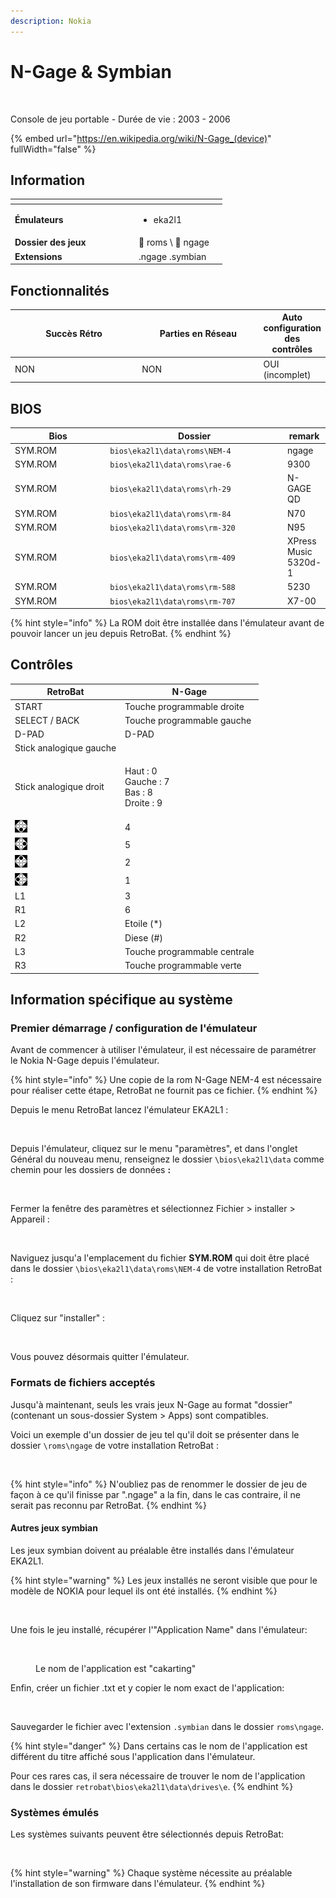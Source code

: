 ```yaml
---
description: Nokia
---
```


# N-Gage & Symbian

<div align="left">

<figure><picture><source srcset="https://raw.githubusercontent.com/fabricecaruso/es-theme-carbon/db9685d44d41fa27f869daaba3ab446395ff3485/art/logos/ngage-w.svg" media="(prefers-color-scheme: dark)"><img src="https://raw.githubusercontent.com/fabricecaruso/es-theme-carbon/db9685d44d41fa27f869daaba3ab446395ff3485/art/logos/ngage.svg" alt="" width="563"></picture><figcaption></figcaption></figure>

</div>

Console de jeu portable - Durée de vie : 2003 - 2006

{% embed url="https://en.wikipedia.org/wiki/N-Gage_(device)" fullWidth="false" %}

## Information

<table data-header-hidden><thead><tr><th width="184"></th><th></th><th data-hidden></th></tr></thead><tbody><tr><td><strong>Émulateurs</strong></td><td><ul><li>eka2l1</li></ul></td><td></td></tr><tr><td><strong>Dossier des jeux</strong></td><td><span data-gb-custom-inline data-tag="emoji" data-code="1f4c1">📁</span> roms \ <span data-gb-custom-inline data-tag="emoji" data-code="1f4c2">📂</span> ngage</td><td></td></tr><tr><td><strong>Extensions</strong></td><td>.ngage .symbian</td><td></td></tr></tbody></table>

## Fonctionnalités

<table><thead><tr><th width="256">Succès Rétro</th><th width="243">Parties en Réseau</th><th>Auto configuration des contrôles</th></tr></thead><tbody><tr><td>NON</td><td>NON</td><td>OUI (incomplet)</td></tr></tbody></table>

## BIOS

<table><thead><tr><th width="187">Bios </th><th width="327">Dossier</th><th>remark</th></tr></thead><tbody><tr><td>SYM.ROM</td><td><code>bios\eka2l1\data\roms\NEM-4</code></td><td>ngage</td></tr><tr><td>SYM.ROM</td><td><code>bios\eka2l1\data\roms\rae-6</code></td><td>9300</td></tr><tr><td>SYM.ROM</td><td><code>bios\eka2l1\data\roms\rh-29</code></td><td>N-GAGE QD</td></tr><tr><td>SYM.ROM</td><td><code>bios\eka2l1\data\roms\rm-84</code></td><td>N70</td></tr><tr><td>SYM.ROM</td><td><code>bios\eka2l1\data\roms\rm-320</code></td><td>N95</td></tr><tr><td>SYM.ROM</td><td><code>bios\eka2l1\data\roms\rm-409</code></td><td>XPress Music 5320d-1</td></tr><tr><td>SYM.ROM</td><td><code>bios\eka2l1\data\roms\rm-588</code></td><td>5230</td></tr><tr><td>SYM.ROM</td><td><code>bios\eka2l1\data\roms\rm-707</code></td><td>X7-00</td></tr></tbody></table>

{% hint style="info" %}
La ROM doit être installée dans l'émulateur avant de pouvoir lancer un jeu depuis RetroBat.
{% endhint %}

## Contrôles

| RetroBat                                                                           | N-Gage                                                 |
| ---------------------------------------------------------------------------------- | ------------------------------------------------------ |
| START                                                                              | Touche programmable droite                             |
| SELECT / BACK                                                                      | Touche programmable gauche                             |
| D-PAD                                                                              | D-PAD                                                  |
| Stick analogique gauche                                                            |                                                        |
| Stick analogique droit                                                             | <p>Haut : 0<br>Gauche : 7<br>Bas : 8<br>Droite : 9</p> |
| ![A](<../../../../.gitbook/assets/image (19).png>)                                 | 4                                                      |
| ![B](<../../../../.gitbook/assets/image (6).png>)                                  | 5                                                      |
| <img src="../../../../.gitbook/assets/image (34).png" alt="" data-size="original"> | 2                                                      |
| <img src="../../../../.gitbook/assets/image (32).png" alt="" data-size="line">     | 1                                                      |
| L1                                                                                 | 3                                                      |
| R1                                                                                 | 6                                                      |
| L2                                                                                 | Etoile (\*)                                            |
| R2                                                                                 | Diese (#)                                              |
| L3                                                                                 | Touche programmable centrale                           |
| R3                                                                                 | Touche programmable verte                              |

## Information spécifique au système

### Premier démarrage / configuration de l'émulateur

Avant de commencer à utiliser l'émulateur, il est nécessaire de paramétrer le Nokia N-Gage depuis l'émulateur.

{% hint style="info" %}
Une copie de la rom N-Gage NEM-4 est nécessaire pour réaliser cette étape, RetroBat ne fournit pas ce fichier.
{% endhint %}

Depuis le menu RetroBat lancez l'émulateur EKA2L1 :

<div align="left">

<figure><img src="https://i.imgur.com/8uq6sZD.png" alt=""><figcaption></figcaption></figure>

</div>

Depuis l'émulateur, cliquez sur le menu "paramètres", et dans l'onglet Général du nouveau menu, renseignez le dossier `\bios\eka2l1\data` comme chemin pour les dossiers de données **:**

<div align="left">

<figure><img src="https://i.imgur.com/PVxvecz.png" alt=""><figcaption></figcaption></figure>

</div>

Fermer la fenêtre des paramètres et sélectionnez Fichier > installer > Appareil :

<div align="left">

<figure><img src="https://i.imgur.com/4YTH5N7.png" alt=""><figcaption></figcaption></figure>

</div>

Naviguez jusqu'a l'emplacement du fichier **SYM.ROM** qui doit être placé dans le dossier `\bios\eka2l1\data\roms\NEM-4` de votre installation RetroBat :

<div align="left">

<figure><img src="https://i.imgur.com/mChh9GO.png" alt=""><figcaption></figcaption></figure>

</div>

Cliquez sur "installer" :

<div align="left">

<figure><img src="https://i.imgur.com/tI2Pcds.png" alt=""><figcaption></figcaption></figure>

</div>

Vous pouvez désormais quitter l'émulateur.



### Formats de fichiers acceptés

Jusqu'à maintenant, seuls les vrais jeux N-Gage au format "dossier" (contenant un sous-dossier System > Apps) sont compatibles.

Voici un exemple d'un dossier de jeu tel qu'il doit se présenter dans le dossier  `\roms\ngage` de votre installation RetroBat :

<div align="left">

<figure><img src="https://i.imgur.com/wUcyu53.png" alt=""><figcaption></figcaption></figure>

</div>

{% hint style="info" %}
N'oubliez pas de renommer le dossier de jeu de façon à ce qu'il finisse par ".ngage" a la fin, dans le cas contraire, il ne serait pas reconnu par RetroBat.
{% endhint %}

#### Autres jeux symbian

Les jeux symbian doivent au préalable être installés dans l'émulateur EKA2L1.

{% hint style="warning" %}
Les jeux installés ne seront visible que pour le modèle de NOKIA pour lequel ils ont été installés.
{% endhint %}

<div align="left">

<figure><img src="https://i.imgur.com/cPdweb3.png" alt=""><figcaption></figcaption></figure>

</div>

Une fois le jeu installé, récupérer l'"Application Name" dans l'émulateur:

<div align="left">

<figure><img src="https://i.imgur.com/ZHR11OX.png" alt=""><figcaption><p>Le nom de l'application est "cakarting"</p></figcaption></figure>

</div>

Enfin, créer un fichier .txt et y copier le nom exact de l'application:

<div align="left">

<figure><img src="https://i.imgur.com/9YkL68x.png" alt=""><figcaption></figcaption></figure>

</div>

Sauvegarder le fichier avec l'extension `.symbian` dans le dossier `roms\ngage`.

{% hint style="danger" %}
Dans certains cas le nom de l'application est différent du titre affiché sous l'application dans l'émulateur.

Pour ces rares cas, il sera nécessaire de trouver le nom de l'application dans le dossier `retrobat\bios\eka2l1\data\drives\e`.
{% endhint %}

### Systèmes émulés

Les systèmes suivants peuvent être sélectionnés depuis RetroBat:

<figure><img src="https://i.imgur.com/OENxwSZ.png" alt=""><figcaption></figcaption></figure>

{% hint style="warning" %}
Chaque système nécessite au préalable l'installation de son firmware dans l'émulateur.
{% endhint %}
